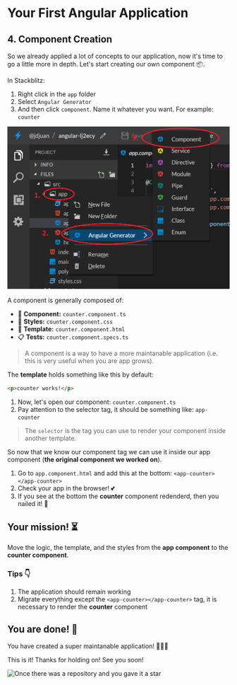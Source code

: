 # Your First Angular Application

## 4. Component Creation

So we already applied a lot of concepts to our application, now it's time to go a little more in depth. Let's start creating our own component 📦.

In Stackblitz:

1. Right click in the `app` folder
2. Select `Angular Generator`
3. And then click `component`. Name it whatever you want. For example: `counter`

![stackblitz](gen.png)

A component is generally composed of:

- 🔧 **Component:** `counter.component.ts`
- 🎨 **Styles:** `counter.component.css`
- 📱 **Template:** `counter.component.html`
- 📋 **Tests:** `counter.component.specs.ts`

> A component is a way to have a more maintanable application (i.e. this is very useful when you are app grows).

The **template** holds something like this by default:

```html
<p>counter works!</p>
```

1. Now, let's open our component: `counter.component.ts`
2. Pay attention to the selector tag, it should be something like: `app-counter`

> The `selector` is the tag you can use to render your component inside another template.

So now that we know our component tag we can use it inside our app component (**the original component we worked on**).

1. Go to `app.component.html` and add this at the bottom: `<app-counter></app-counter>`
2. Check your app in the browser! 💕
3. If you see at the bottom the **counter** component redenderd, then you nailed it! 💪

## Your mission! ⏳

Move the logic, the template, and the styles from the **app component** to the **counter component**.

### Tips 👇

1. The application should remain working
2. Migrate everything except the `<app-counter></app-counter>` tag, it is necessary to render the **counter** component

## You are done! 👏

You have created a super maintanable application! 👏👏👏

This is it! Thanks for holding on! See you soon!

![Once there was a repository and you gave it a star](https://i.imgflip.com/1q7vwr.jpg)
